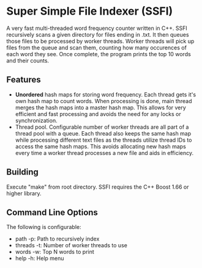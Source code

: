 # Super Simple File Indexer (SSFI)
A very fast multi-threaded word frequency counter written in C++. SSFI recursively scans a given directory for files ending in .txt. It then queues those files to be processed by worker threads. Worker threads will pick up files from the queue and scan them, counting how many occurences of each word they see. Once complete, the program prints the top 10 words and their counts.

## Features
* __Unordered__ hash maps for storing word frequency. Each thread gets it's own hash map to count words. When processing is done, main thread merges the hash maps into a master hash map. This allows for very efficient and fast processing and avoids the need for any locks or synchronization. 
* Thread pool. Configurable number of worker threads are all part of a thread pool with a queue. Each thread also keeps the same hash map while processing different text files as the threads utilize thread IDs to access the same hash maps. This avoids allocating new hash maps every time a worker thread processes a new file and aids in efficiency.

## Building
Execute "make" from root directory. 
SSFI requires the C++ Boost 1.66 or higher library.

## Command Line Options
The following is configurable:
* path -p: Path to recursively index
* threads -t: Number of worker threads to use
* words -w: Top N words to print
* help -h: Help menu

